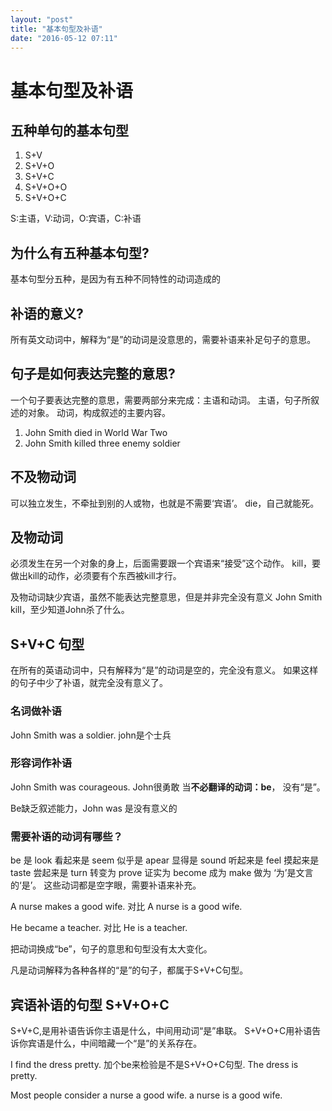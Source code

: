 ```yaml
---
layout: "post"
title: "基本句型及补语"
date: "2016-05-12 07:11"
---
```

# 基本句型及补语
## 五种单句的基本句型
1. S+V
2. S+V+O
3. S+V+C
4. S+V+O+O
5. S+V+O+C

S:主语，V:动词，O:宾语，C:补语

## 为什么有五种基本句型?
基本句型分五种，是因为有五种不同特性的动词造成的

## 补语的意义?
所有英文动词中，解释为“是”的动词是没意思的，需要补语来补足句子的意思。

## 句子是如何表达完整的意思?
一个句子要表达完整的意思，需要两部分来完成：主语和动词。
主语，句子所叙述的对象。
动词，构成叙述的主要内容。
1. John Smith died in World War Two
2. John Smith killed three enemy soldier

## 不及物动词
可以独立发生，不牵扯到别的人或物，也就是不需要‘宾语’。
die，自己就能死。

## 及物动词
必须发生在另一个对象的身上，后面需要跟一个宾语来“接受”这个动作。
kill，要做出kill的动作，必须要有个东西被kill才行。

及物动词缺少宾语，虽然不能表达完整意思，但是并非完全没有意义
John Smith kill，至少知道John杀了什么。

## S+V+C 句型

在所有的英语动词中，只有解释为“是”的动词是空的，完全没有意义。
如果这样的句子中少了补语，就完全没有意义了。

### 名词做补语
John Smith was a soldier.
john是个士兵

### 形容词作补语
John Smith was courageous.
John很勇敢
当**不必翻译的动词：be**， 没有“是”。

 Be缺乏叙述能力，John was 是没有意义的

 ### 需要补语的动词有哪些？
 be 是
 look 看起来是
 seem 似乎是
 apear 显得是
 sound 听起来是
 feel 摸起来是
 taste 尝起来是
 turn 转变为
 prove 证实为
 become 成为
 make 做为
 ‘为’是文言的‘是’。
 这些动词都是空字眼，需要补语来补充。

 A nurse makes a good wife.
 对比
 A nurse is a good wife.

 He became a teacher.
 对比
 He is a teacher.

 把动词换成“be”，句子的意思和句型没有太大变化。

 凡是动词解释为各种各样的“是”的句子，都属于S+V+C句型。

 ## 宾语补语的句型 S+V+O+C
S+V+C,是用补语告诉你主语是什么，中间用动词“是”串联。
S+V+O+C用补语告诉你宾语是什么，中间暗藏一个“是”的关系存在。

 I find the dress pretty.
加个be来检验是不是S+V+O+C句型.
The dress is pretty.

Most people consider a nurse a good wife.
a nurse is a good wife.
